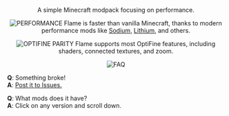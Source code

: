 <div align="center">

A simple Minecraft modpack focusing on performance.

![PERFORMANCE](https://cdn.modrinth.com/data/cached_images/e3cb5f9c7723e96580f35e3abcff261f44f74ed5.png)
Flame is faster than vanilla Minecraft, thanks to modern performance mods like [Sodium](https://modrinth.com/mod/sodium), [Lithium](https://modrinth.com/mod/lithium), and others.

![OPTIFINE PARITY](https://cdn.modrinth.com/data/cached_images/105aa0a49e7d4417a2cc00c1db2b74a06a89f019.png)
Flame supports most OptiFine features, including shaders, connected textures, and zoom.

![FAQ](https://cdn.modrinth.com/data/cached_images/58024b5deaf36a146853d1d58a762b0217fd9a2f.png)
<div align="left">

**Q**: Something broke!  
**A**: [Post it to Issues.](https://github.com/VVerson/Flame/issues)

**Q**: What mods does it have?  
**A**: Click on any version and scroll down.
